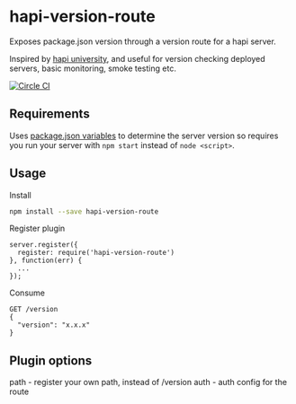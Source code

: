 # hapi-version-route
Exposes package.json version through a version route for a hapi server.

Inspired by [hapi university](https://github.com/hapijs/university), and useful for version checking deployed servers, basic monitoring, smoke testing etc.

[![Circle CI](https://circleci.com/gh/BigWednesdayIO/hapi-version-route/tree/master.svg?style=svg&circle-token=55dd5f4bfaf507f4cb2df8b0cc5d8d6b6f629f70)](https://circleci.com/gh/BigWednesdayIO/hapi-version-route/tree/master)

## Requirements

Uses [package.json variables](https://docs.npmjs.com/misc/scripts#package-json-vars) to determine the server version so requires you run your server with `npm start` instead of `node <script>`.

## Usage

Install

```sh
npm install --save hapi-version-route
```

Register plugin

```node
server.register({
  register: require('hapi-version-route')
}, function(err) {
  ...
});
```

Consume

```
GET /version
{
  "version": "x.x.x"
}
```

## Plugin options

path - register your own path, instead of /version
auth - auth config for the route
